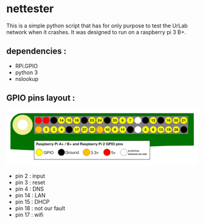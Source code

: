 # nettester

This is a simple python script that has for only purpose to test the UrLab network when it crashes.
It was designed to run on a raspberry pi 3 B+.

## dependencies :
* RPi.GPIO
* python 3
* nslookup

## GPIO pins layout :
![alt text](gpio-numbers-pi2.png "Raspi GPIO")

* pin 2 : input
* pin 3 : reset
* pin 4 : DNS
* pin 14 : LAN
* pin 15 : DHCP
* pin 18 : not our fault
* pin 17 : wifi